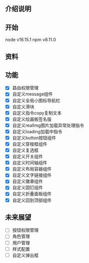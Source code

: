 ## 介绍说明



## 开始

node v16.15.1
npm v8.11.0

## 资料

## 功能

- [x] 路由权限管理
- [x] 自定义message组件
- [x] 自定义全局小图标导航栏
- [x] 自定义滑块
- [x] 自定义指令copy复制文本
- [x] 自定义绘画板签名版
- [x] 自定义realImg图片加载异常处理指令
- [x] 自定义loading加载中指令
- [x] 自定义button按钮组件
- [x] 自定义穿梭框组件
- [x] 自定义复选框
- [x] 自定义开关组件
- [x] 自定义时间轴组件
- [x] 自定义布局容器组件
- [x] 自定义文字链接组件
- [x] 自定义徽章组件
- [x] 自定义固钉组件
- [x] 自定义折叠面板组件
- [x] 自定义回到顶部组件

## 未来展望
- [ ] 按钮权限管理
- [ ] 角色管理
- [ ] 用户管理
- [ ] 样式配置
- [ ] 自定义弹出框